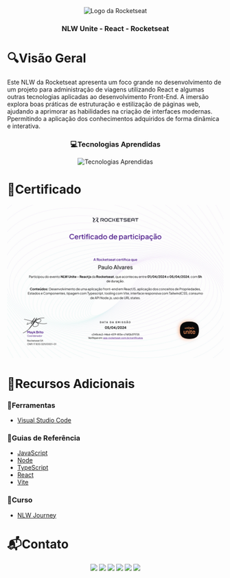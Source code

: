 <div align="center">
  <img height="100px" src="https://iconsverse.vercel.app/icons?i=rocketseat" alt="Logo da Rocketseat" />
  <h3 align="center">NLW Unite - React - Rocketseat</h3>
</div>

# 🔍Visão Geral
  Este NLW da Rocketseat apresenta um foco grande no desenvolvimento de um projeto para administração de viagens utilizando React e algumas outras tecnologias aplicadas ao desenvolvimento Front-End. A imersão explora boas práticas de estruturação e estilização de páginas web, ajudando a aprimorar as habilidades na criação de interfaces modernas. Ppermitindo a aplicação dos conhecimentos adquiridos de forma dinâmica e interativa.

<div align="center">
  <h3> 💻Tecnologias Aprendidas</h3>
  <img src="https://iconsverse.vercel.app/icons?i=react,ts,nodejs,tailwind,vite" alt="Tecnologias Aprendidas">
</div>

# 🏅Certificado
<img src="assets/certificado.jpg" alt="Certificado do Curso">

# 🔗Recursos Adicionais
### 🔧Ferramentas
  - <a href="https://code.visualstudio.com/download">Visual Studio Code</a>

### 📖Guias de Referência
  - <a href="https://developer.mozilla.org/en-US/docs/Web/JavaScript">JavaScript</a>
  - <a href="https://nodejs.org/docs/latest/api/">Node</a>
  - <a href="https://www.typescriptlang.org/docs/">TypeScript</a>
  - <a href="https://react.dev/learn">React</a>
  - <a href="https://vite.dev/guide/">Vite</a>

### 📎Curso
  - <a href="https://app.rocketseat.com.br/events/nlw-journey/overview">NLW Journey</a>

# 📬Contato
<div align="center"> 
  <a href="https://github.com/Paulo-Alvares"><img src="https://img.shields.io/badge/GitHub-000000?style=for-the-badge&logo=github&logoColor=white"></a>
  <a href = "mailto:pauloalvares66@gmail.com"><img src="https://img.shields.io/badge/Gmail-D14836?style=for-the-badge&logo=gmail&logoColor=white"></a>
  <a href="https://www.linkedin.com/in/paulo-alvares/"><img src="https://img.shields.io/badge/-LinkedIn-%230077B5?style=for-the-badge&logo=linkedin&logoColor=white"></a> 
  <a href="https://www.instagram.com/paulo_10111/"><img src="https://img.shields.io/badge/-Instagram-%23E4405F?style=for-the-badge&logo=instagram&logoColor=white"></a>
  <a href="https://www.facebook.com/paulogabriel.alvares"><img src="https://img.shields.io/badge/Facebook-1877F2?style=for-the-badge&logo=facebook&logoColor=white"></a>
  <a href="https://codepen.io/Poulos-Alvares"><img src="https://img.shields.io/badge/Codepen-000000?style=for-the-badge&logo=codepen&logoColor=white"></a>
</div>
